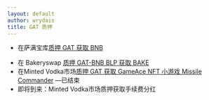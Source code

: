 ```yaml
---
layout: default
author: wrydais
title: GAT 质押
---
```


- 在萨满宝库[质押 GAT 获取 BNB](https://alchemytoys.com/shamans-vault) 
<!--more-->
- 在 Bakeryswap [质押 GAT-BNB BLP 获取 BAKE](https://www.bakeryswap.org/#/bakery/BAKE/GAT-BNB%20BLP) 
- 在Minted Vodka市场[质押 GAT 获取 GameAce NFT 小游戏 Missile Commander](https://minted.vodka/cocktails) —已结束
- 即将到来：Minted Vodka市场质押获取手续费分红
